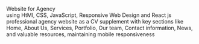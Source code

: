Website for Agency                                   
  using HtMl, CSS, JavaScript, Responsive Web Design and React js
professional agency website as a CV supplement with key sections like Home, About Us, Services, Portfolio, Our team, Contact information, News, and valuable resources, maintaining mobile responsiveness
